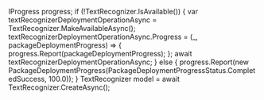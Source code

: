 IProgress<PackageDeploymentProgress> progress;
if (!TextRecognizer.IsAvailable())
{
    var textRecognizerDeploymentOperationAsync = TextRecognizer.MakeAvailableAsync();
    textRecognizerDeploymentOperationAsync.Progress = (_, packageDeploymentProgress) =>
    {
        progress.Report(packageDeploymentProgress);
    };
    await textRecognizerDeploymentOperationAsync;
}
else
{
    progress.Report(new PackageDeploymentProgress(PackageDeploymentProgressStatus.CompletedSuccess, 100.0));
}
TextRecognizer model = await TextRecognizer.CreateAsync();
